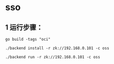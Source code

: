 # sso

## 1 运行步骤：
``` shell
go build -tags "oci"

./backend install -r zk://192.168.0.101 -c oss

./backend run -r zk://192.168.0.101 -c oss

```